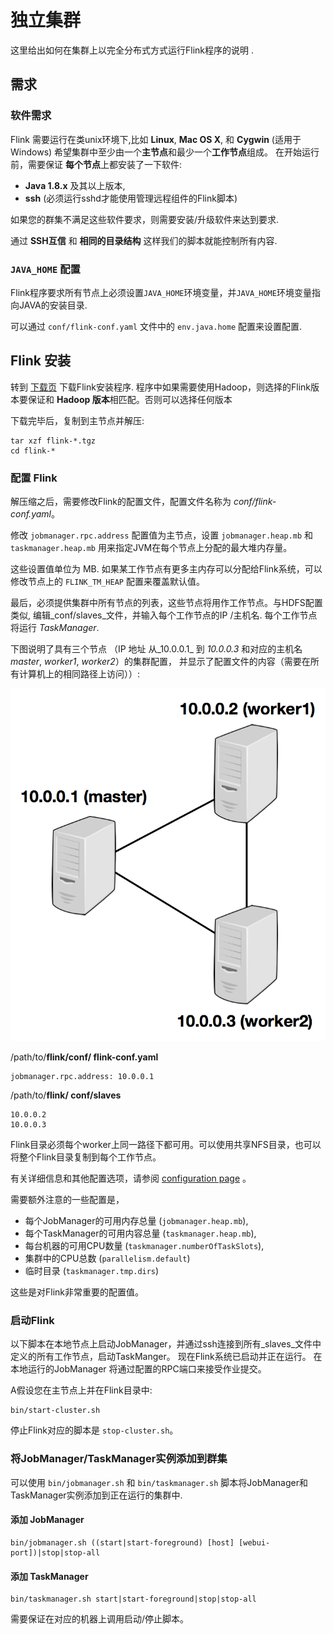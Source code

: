 

# 独立集群

这里给出如何在集群上以完全分布式方式运行Flink程序的说明 .

## 需求

### 软件需求

Flink 需要运行在类unix环境下,比如 **Linux**, **Mac OS X**, 和 **Cygwin** (适用于Windows) 希望集群中至少由一个**主节点**和最少一个**工作节点**组成。  在开始运行前，需要保证 **每个节点**上都安装了一下软件:

*   **Java 1.8.x** 及其以上版本,
*   **ssh** (必须运行sshd才能使用管理远程组件的Flink脚本)

如果您的群集不满足这些软件要求，则需要安装/升级软件来达到要求.

通过 **SSH互信** 和 **相同的目录结构** 这样我们的脚本就能控制所有内容.

### `JAVA_HOME` 配置

Flink程序要求所有节点上必须设置`JAVA_HOME`环境变量，并`JAVA_HOME`环境变量指向JAVA的安装目录.

可以通过 `conf/flink-conf.yaml` 文件中的 `env.java.home` 配置来设置配置.

## Flink 安装

转到 [下载页](http://flink.apache.org/downloads.html) 下载Flink安装程序. 程序中如果需要使用Hadoop，则选择的Flink版本要保证和 **Hadoop 版本**相匹配。否则可以选择任何版本

下载完毕后，复制到主节点并解压:

```
tar xzf flink-*.tgz
cd flink-*
```



### 配置 Flink

解压缩之后，需要修改Flink的配置文件，配置文件名称为 _conf/flink-conf.yaml_。

修改 `jobmanager.rpc.address` 配置值为主节点，设置 `jobmanager.heap.mb` 和 `taskmanager.heap.mb` 用来指定JVM在每个节点上分配的最大堆内存量。

这些设置值单位为 MB. 如果某工作节点有更多主内存可以分配给Flink系统，可以修改节点上的 `FLINK_TM_HEAP` 配置来覆盖默认值。

最后，必须提供集群中所有节点的列表，这些节点将用作工作节点。与HDFS配置类似, 编辑_conf/slaves_文件，并输入每个工作节点的IP /主机名. 每个工作节点将运行 _TaskManager_.

下图说明了具有三个节点 （IP 地址 从_10.0.0.1_ 到 _10.0.0.3_ 和对应的主机名 _master_, _worker1_, _worker2_）的集群配置， 并显示了配置文件的内容（需要在所有计算机上的相同路径上访问））:

![](img/quickstart_cluster.png)

/path/to/**flink/conf/
flink-conf.yaml**

```
jobmanager.rpc.address: 10.0.0.1
```

/path/to/**flink/
conf/slaves**

```
10.0.0.2
10.0.0.3
```

Flink目录必须每个worker上同一路径下都可用。可以使用共享NFS目录，也可以将整个Flink目录复制到每个工作节点。

有关详细信息和其他配置选项，请参阅 [configuration page](../config.html) 。

需要额外注意的一些配置是，

*   每个JobManager的可用内存总量 (`jobmanager.heap.mb`),
*   每个TaskManager的可用内容总量 (`taskmanager.heap.mb`),
*   每台机器的可用CPU数量 (`taskmanager.numberOfTaskSlots`),
*   集群中的CPU总数 (`parallelism.default`)
*   临时目录 (`taskmanager.tmp.dirs`)

这些是对Flink非常重要的配置值。

### 启动Flink

以下脚本在本地节点上启动JobManager，并通过ssh连接到所有_slaves_文件中定义的所有工作节点，启动TaskManger。 现在Flink系统已启动并正在运行。  在本地运行的JobManager 将通过配置的RPC端口来接受作业提交。

A假设您在主节点上并在Flink目录中:

```
bin/start-cluster.sh
```



停止Flink对应的脚本是 `stop-cluster.sh`。

### 将JobManager/TaskManager实例添加到群集

可以使用 `bin/jobmanager.sh` 和 `bin/taskmanager.sh` 脚本将JobManager和TaskManager实例添加到正在运行的集群中.

#### 添加 JobManager



```
bin/jobmanager.sh ((start|start-foreground) [host] [webui-port])|stop|stop-all
```



#### 添加 TaskManager



```
bin/taskmanager.sh start|start-foreground|stop|stop-all
```



需要保证在对应的机器上调用启动/停止脚本。

